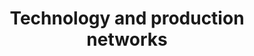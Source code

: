 ---
title: 'Technology and production networks'
description: 'Methods to quantify the nature of technology.'
explanation: 'Long'
cover: '/images/research_tech.webp'
research:
- tech-synergy
---